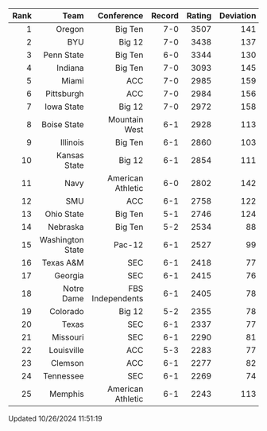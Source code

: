 | Rank  | Team                 | Conference           | Record   | Rating | Deviation |
| ---:  | ---:                 | ---:                 | ---:     | ---:   | ---:      |
| 1     | Oregon               | Big Ten              | 7-0      | 3507   | 141       |
| 2     | BYU                  | Big 12               | 7-0      | 3438   | 137       |
| 3     | Penn State           | Big Ten              | 6-0      | 3344   | 130       |
| 4     | Indiana              | Big Ten              | 7-0      | 3093   | 145       |
| 5     | Miami                | ACC                  | 7-0      | 2985   | 159       |
| 6     | Pittsburgh           | ACC                  | 7-0      | 2984   | 156       |
| 7     | Iowa State           | Big 12               | 7-0      | 2972   | 158       |
| 8     | Boise State          | Mountain West        | 6-1      | 2928   | 113       |
| 9     | Illinois             | Big Ten              | 6-1      | 2860   | 103       |
| 10    | Kansas State         | Big 12               | 6-1      | 2854   | 111       |
| 11    | Navy                 | American Athletic    | 6-0      | 2802   | 142       |
| 12    | SMU                  | ACC                  | 6-1      | 2758   | 122       |
| 13    | Ohio State           | Big Ten              | 5-1      | 2746   | 124       |
| 14    | Nebraska             | Big Ten              | 5-2      | 2534   | 88        |
| 15    | Washington State     | Pac-12               | 6-1      | 2527   | 99        |
| 16    | Texas A&M            | SEC                  | 6-1      | 2418   | 77        |
| 17    | Georgia              | SEC                  | 6-1      | 2415   | 76        |
| 18    | Notre Dame           | FBS Independents     | 6-1      | 2405   | 78        |
| 19    | Colorado             | Big 12               | 5-2      | 2355   | 78        |
| 20    | Texas                | SEC                  | 6-1      | 2337   | 77        |
| 21    | Missouri             | SEC                  | 6-1      | 2290   | 81        |
| 22    | Louisville           | ACC                  | 5-3      | 2283   | 77        |
| 23    | Clemson              | ACC                  | 6-1      | 2277   | 82        |
| 24    | Tennessee            | SEC                  | 6-1      | 2269   | 74        |
| 25    | Memphis              | American Athletic    | 6-1      | 2243   | 113       |

Updated 10/26/2024 11:51:19
